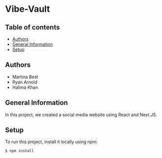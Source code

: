 # Vibe-Vault

## Table of contents
* [Authors](#authors)
* [General Information](#general-information)
* [Setup](#setup)

## Authors
* Martina Best
* Ryan Arnold
* Halima Khan
	
## General Information
In this project, we created a social media website using React and Next.JS. 
	
## Setup
To run this project, install it locally using npm:

```
$ npm install
```

